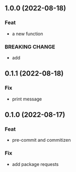 ## 1.0.0 (2022-08-18)

### Feat

- a new function

### BREAKING CHANGE

- add

## 0.1.1 (2022-08-18)

### Fix

- print message

## 0.1.0 (2022-08-17)

### Feat

- pre-commit and commitizen

### Fix

- add package requests
